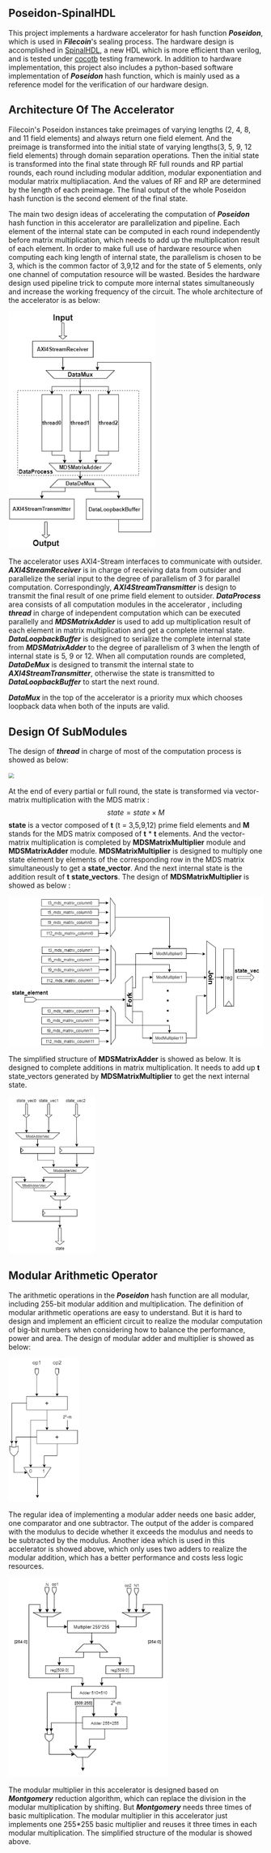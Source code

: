 ## Poseidon-SpinalHDL

This project  implements a hardware accelerator for hash function ***Poseidon***, which is used in  ***Filecoin***'s sealing process. The hardware design is accomplished in [SpinalHDL](https://spinalhdl.github.io/SpinalDoc-RTD/master/index.html), a new HDL which is more efficient than verilog,  and is tested under [cocotb](https://docs.cocotb.org/en/stable/#) testing framework. In addition to hardware implementation, this project also includes a python-based software implementation of ***Poseidon*** hash function, which is mainly used as a reference model for the verification of our hardware design. 



## Architecture Of The Accelerator

Filecoin's Poseidon instances take preimages of varying lengths (2, 4, 8, and 11 field elements) and always return one field element. And the preimage is transformed into the initial state of varying lengths(3, 5, 9, 12 field elements) through domain separation operations. Then the initial state is transformed into the final state through RF full rounds and RP partial rounds, each round including modular addition, modular exponentiation and modular matrix multipliacation. And the values of RF and RP are determined by the length of each preimage. The final output of the whole Poseidon hash function is the second element of the final state. 

The main two design ideas of accelerating the computation of ***Poseidon*** hash function in this accelerator are parallelization and pipeline. Each element of the internal state can be computed in each round independently before matrix multiplication, which needs to add up the multiplication result of each element. In order to make full use of hardware resource when computing each king length of internal state,   the parallelism is chosen to be 3, which is the common factor of 3,9,12 and for the state of 5 elements, only one channel of computation resource will be wasted. Besides the hardware design used pipeline trick to compute more internal states simultaneously and increase the working frequency of the circuit. The whole architecture of the accelerator is as below:

<img src="./images/TopLevel.drawio.png" style="zoom: 80%;" />

The accelerator uses AXI4-Stream interfaces to communicate with outsider. ***AXI4StreamReceiver*** is in charge of receiving data from outsider and parallelize the serial input to the degree of parallelism of 3 for parallel computation. Correspondingly,  ***AXI4StreamTransmitter*** is design to transmit the final result of one prime field element to outsider.  ***DataProcess*** area consists of all computation modules in the accelerator , including ***thread*** in charge of independent computation which can be executed parallelly and ***MDSMatrixAdder*** is used to add up multiplication result of each element in matrix multiplication and get a complete internal state.  ***DataLoopbackBuffer*** is designed to serialize the complete internal state from ***MDSMatrixAdder*** to the degree of parallelism of 3 when the length of internal state is 5, 9 or 12. When all computation rounds are completed, ***DataDeMux*** is designed to transmit the internal state to ***AXI4StreamTransmitter***, otherwise the state is transmitted to ***DataLoopbackBuffer*** to start the next round.

***DataMux*** in the top of the accelerator is a priority mux which chooses loopback data when both of the inputs are valid.



## Design Of SubModules

The design of ***thread*** in charge of  most of the computation process is showed as below:

<img src="C:\Users\13566\Desktop\Datenlord\workspace\poseidon-spinalhdl\images\Thread.drawio.png" style="zoom: 67%;" />

At the end of every partial or full round, the state is transformed via vector-matrix multiplication with the MDS matrix :
$$
state=state\times M
$$
**state** is a vector composed of **t** (t = 3,5,9,12) prime field elements and **M** stands for the MDS matrix composed of **t** * **t** elements. And the vector-matrix multiplication is completed by **MDSMatrixMultiplier** module and **MDSMatrixAdder** module. **MDSMatrixMultiplier** is designed to multiply one state element by elements of the corresponding row in the MDS matrix simultaneously to get a **state_vector**. And the next internal state is the addition result of **t** **state_vectors**. The design of **MDSMatrixMultiplier** is showed as below :

<img src="./images/MDSMatrixMultiplier.drawio.png" style="zoom:67%;" />



The simplified structure of **MDSMatrixAdder** is showed as below. It is designed to complete additions in matrix multiplication. It needs to add up **t** state_vectors generated by **MDSMatrixMultiplier** to get the next internal state.

<img src="./images/MDSMatrixAdder.drawio.png" style="zoom:67%;" />





## Modular Arithmetic Operator

The arithmetic operations in the ***Poseidon*** hash function are all modular, including 255-bit modular addition and multiplication. The definition of modular arithmetic operations are easy to understand. But it is hard to design and implement an efficient circuit to realize the modular computation of big-bit numbers when considering how to balance the performance, power and area. The design of modular adder and multiplier is showed as below:

<img src="./images/AdderBasedModAdder.drawio.png" style="zoom: 67%;" />

 The regular idea of implementing a modular adder needs one basic adder, one comparator and one subtractor. The output of the adder is compared with the modulus to decide whether it exceeds the modulus and needs to be subtracted by the modulus. Another idea which is used in this accelerator is showed above, which only uses two adders to realize the modular addition, which has a better performance and costs less logic resources.

<img src="./images/ModMultiplier.drawio.png" style="zoom: 80%;" />

The modular multiplier in this accelerator is designed based on ***Montgomery*** reduction algorithm, which can replace the division in the modular multiplication by shifting. But ***Montgomery*** needs three times of basic multiplication. The modular multiplier in this accelerator just implements one 255*255 basic multiplier and reuses it three times in each modular multiplication. The simplified structure of the modular is showed above.



